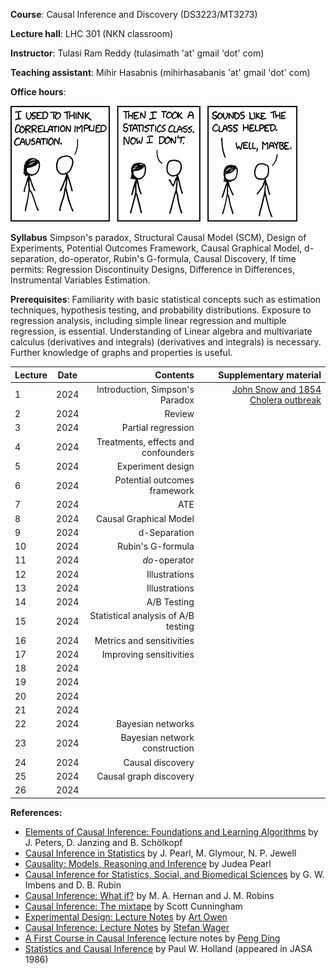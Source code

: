 **Course**:  Causal Inference and Discovery (DS3223/MT3273)

**Lecture hall**: LHC 301 (NKN classroom)

**Instructor**: Tulasi Ram Reddy (tulasimath 'at' gmail 'dot' com)

**Teaching assistant**: Mihir Hasabnis (mihirhasabanis 'at' gmail 'dot' com)

**Office hours**: 

[![Correlation](https://raw.githubusercontent.com/tulasiramreddy/tulasiramreddy.github.io/master/correlation.png)](https://xkcd.com/552/ "Correlation doesn't imply causation, but it does waggle its eyebrows suggestively and gesture furtively while mouthing 'look over there'.")


**Syllabus** Simpson's paradox, Structural Causal Model (SCM), Design of Experiments, Potential Outcomes Framework, Causal Graphical Model, d-separation, do-operator,  Rubin's G-formula, Causal Discovery, If time permits: Regression Discontinuity Designs, Difference in Differences, Instrumental Variables Estimation.

**Prerequisites**: Familiarity with basic statistical concepts such as estimation techniques, hypothesis testing, and probability distributions. Exposure to regression analysis, including simple linear regression and multiple regression, is essential. Understanding  of Linear algebra and  multivariate calculus (derivatives and integrals)  (derivatives and integrals) is necessary. Further knowledge of graphs and properties is useful.

| Lecture   | Date   | Contents     | Supplementary material |
| :------------- | :----------: | -----------: | -----------: |
| 1|   2024  | Introduction, Simpson's Paradox  | [John Snow and 1854 Cholera outbreak](https://en.wikipedia.org/wiki/1854_Broad_Street_cholera_outbreak) |
| 2|  2024  | Review | |
| 3|   2024  | Partial regression  |  |
| 4|  2024  | Treatments, effects and confounders | |
| 5|   2024  | Experiment design  |  |
| 6|  2024  | Potential outcomes framework | |
| 7|   2024  |  ATE |  |
| 8|  2024  | Causal Graphical Model | |
| 9|   2024  |  d-Separation |  |
| 10|  2024  | Rubin's G-formula | |
| 11|   2024  | *do*-operator  |  |
| 12|  2024  | Illustrations | |
| 13|   2024  |  Illustrations |  |
| 14|  2024  | A/B Testing | |
| 15|   2024  | Statistical analysis of A/B testing   |  |
| 16|  2024  | Metrics and sensitivities | |
| 17|   2024  | Improving sensitivities  |  |
| 18|   2024  |   |  |
| 19|  2024  |  | |
| 20|   2024  |   |  |
| 21|  2024  |  | |
| 22|  2024  | Bayesian networks  | |
| 23|   2024  | Bayesian network construction  |  |
| 24|  2024  | Causal discovery | |
| 25|   2024  | Causal graph discovery  |  |
| 26|  2024  |  | |




**References:**
- [Elements of Causal Inference: Foundations and Learning Algorithms](https://mitpress.mit.edu/9780262037310/elements-of-causal-inference/) by J. Peters, D. Janzing and B. Schölkopf
- [Causal Inference in Statistics](http://bayes.cs.ucla.edu/PRIMER/) by J. Pearl, M. Glymour, N. P. Jewell
- [Causality: Models, Reasoning and Inference](http://bayes.cs.ucla.edu/BOOK-2K/) by Judea Pearl
- [Causal Inference for Statistics, Social, and Biomedical Sciences](https://www.cambridge.org/core/books/causal-inference-for-statistics-social-and-biomedical-sciences/71126BE90C58F1A431FE9B2DD07938AB) by G. W. Imbens and D. B. Rubin
- [Causal Inference: What if?](https://www.hsph.harvard.edu/miguel-hernan/wp-content/uploads/sites/1268/2023/05/hernanrobins_WhatIf_14may23.pdf) by M. A. Hernan and J. M. Robins
- [Causal Inference: The mixtape](https://mixtape.scunning.com/) by Scott Cunningham
- [Experimental Design: Lecture Notes](https://artowen.su.domains/courses/363/doenotes.pdf) by [Art Owen](https://artowen.su.domains/)
- [Causal Inference: Lecture Notes](https://web.stanford.edu/~swager/stats361.pdf) by [Stefan Wager](https://web.stanford.edu/~swager/)
- [A First Course in Causal Inference](https://arxiv.org/abs/2305.18793) lecture notes by [Peng Ding](https://sites.google.com/site/pengdingpku/)
- [Statistics and Causal Inference](https://www.jstor.org/stable/2289064) by Paul W. Holland (appeared in JASA 1986)
